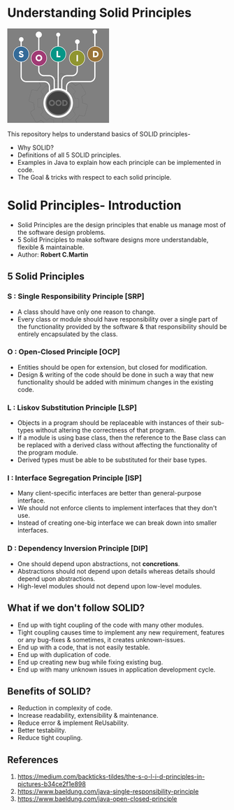 # Understanding Solid Principles

![img.png](src/main/resources/images/img.png)

This repository helps to understand basics of SOLID principles-
* Why SOLID?
* Definitions of all 5 SOLID principles.
* Examples in Java to explain how each principle can be implemented in code.
* The Goal & tricks with respect to each solid principle.

# Solid Principles- Introduction
* Solid Principles are the design principles that enable us manage most of the software design problems.
* 5 Solid Principles to make software designs more understandable, flexible & maintainable.
* Author: **Robert C.Martin**

## 5 Solid Principles

### S : Single Responsibility Principle **[SRP]**
* A class should have only one reason to change.
* Every class or module should have responsibility over a single part of the functionality provided by the software & that responsibility should be entirely encapsulated by the class.

### O : Open-Closed Principle **[OCP]**
* Entities should be open for extension, but closed for modification.
* Design & writing of the code should be done in such a way that new functionality should be added with minimum changes in the existing code.

### L : Liskov Substitution Principle **[LSP]**
* Objects in a program should be replaceable with instances of their sub-types without altering the correctness of that program.
* If a module is using base class, then the reference to the Base class can be replaced with a derived class without affecting the functionality of the program module.
* Derived types must be able to be substituted for their base types.

### I : Interface Segregation Principle **[ISP]**
* Many client-specific interfaces are better than general-purpose interface.
* We should not enforce clients to implement interfaces that they don't use.
* Instead of creating one-big interface we can break down into smaller interfaces.

### D : Dependency Inversion Principle **[DIP]**
* One should depend upon abstractions, not **concretions**.
* Abstractions should not depend upon details whereas details should depend upon abstractions.
* High-level modules should not depend upon low-level modules.

## What if we don't follow SOLID?
* End up with tight coupling of the code with many other modules.
* Tight coupling causes time to implement any new requirement, features or any bug-fixes & sometimes, it creates unknown-issues.
* End up with a code, that is not easily testable.
* End up with duplication of code.
* End up creating new bug while fixing existing bug.
* End up with many unknown issues in application development cycle.

## Benefits of SOLID?
* Reduction in complexity of code.
* Increase readability, extensibility & maintenance.
* Reduce error & implement ReUsability.
* Better testability.
* Reduce tight coupling.

## References
1. https://medium.com/backticks-tildes/the-s-o-l-i-d-principles-in-pictures-b34ce2f1e898
2. https://www.baeldung.com/java-single-responsibility-principle
3. https://www.baeldung.com/java-open-closed-principle